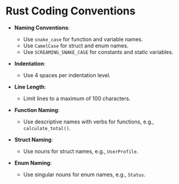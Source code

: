 # Rust Coding Conventions

- **Naming Conventions**:
  - Use `snake_case` for function and variable names.
  - Use `CamelCase` for struct and enum names.
  - Use `SCREAMING_SNAKE_CASE` for constants and static variables.

- **Indentation**:
  - Use 4 spaces per indentation level.

- **Line Length**:
  - Limit lines to a maximum of 100 characters.

- **Function Naming**:
  - Use descriptive names with verbs for functions, e.g., `calculate_total()`.

- **Struct Naming**:
  - Use nouns for struct names, e.g., `UserProfile`.

- **Enum Naming**:
  - Use singular nouns for enum names, e.g., `Status`.
